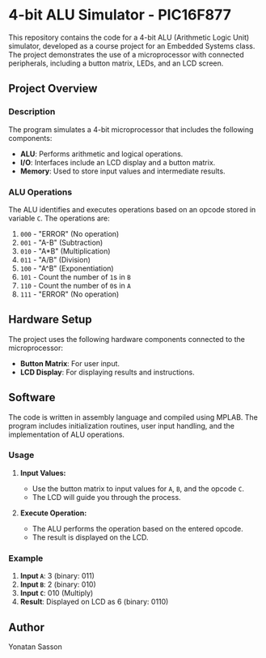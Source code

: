 # 4-bit ALU Simulator - PIC16F877

This repository contains the code for a 4-bit ALU (Arithmetic Logic Unit) simulator, developed as a course project for an Embedded Systems class. The project demonstrates the use of a microprocessor with connected peripherals, including a button matrix, LEDs, and an LCD screen.

## Project Overview

### Description
The program simulates a 4-bit microprocessor that includes the following components:
- **ALU**: Performs arithmetic and logical operations.
- **I/O**: Interfaces include an LCD display and a button matrix.
- **Memory**: Used to store input values and intermediate results.

### ALU Operations
The ALU identifies and executes operations based on an opcode stored in variable `C`. The operations are:
1. `000` - "ERROR" (No operation)
2. `001` - "A-B" (Subtraction)
3. `010` - "A*B" (Multiplication)
4. `011` - "A/B" (Division)
5. `100` - "A^B" (Exponentiation)
6. `101` - Count the number of `1`s in `B`
7. `110` - Count the number of `0`s in `A`
8. `111` - "ERROR" (No operation)

## Hardware Setup
The project uses the following hardware components connected to the microprocessor:
- **Button Matrix**: For user input.
- **LCD Display**: For displaying results and instructions.

## Software
The code is written in assembly language and compiled using MPLAB. The program includes initialization routines, user input handling, and the implementation of ALU operations.

### Usage
    
1. **Input Values:**
    - Use the button matrix to input values for `A`, `B`, and the opcode `C`.
    - The LCD will guide you through the process.

2. **Execute Operation:**
    - The ALU performs the operation based on the entered opcode.
    - The result is displayed on the LCD.

### Example
1. **Input `A`**: 3 (binary: 011)
2. **Input `B`**: 2 (binary: 010)
3. **Input `C`**: 010 (Multiply)
4. **Result**: Displayed on LCD as 6 (binary: 0110)

## Author
Yonatan Sasson 
